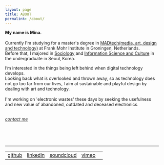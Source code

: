 ```yaml
---
layout: page
title: ABOUT
permalink: /about/
---
```


<p><b>
My name is Mina.</b><br/><br/>
Currently I'm studying for a master's degree in <a href="http://fmi.academieminerva.nl/Programs/MADtech" target="blank">MADtech(media, art, design and technology)</a> at Frank Mohr Institute in Groningen, Netherlands.<br/>
Before that, I majored in <a href="http://sociology.snu.ac.kr/eng" target="blank">Sociology</a> and <a href="http://isc.snu.ac.kr/" target="blank">Information Science and Culture</a> in the undergraduate in Seoul, Korea.
</p>

<p>
I’m interested in the things being left behind when digital technology develops.<br/>
Looking back what is overlooked and thrown away, so as technology does not go too far from our lives, I aim at sustainable and playful design by dealing with art and technology.
<br/><br/>
I'm working on 'electronic wastes' these days by seeking the usefulness and new value of abandoned, outdated and deceased electronics.
</p><br/>

<address>
  <a href="mailto:lucid2713@gmail.com"><span class="icon email"></span>contact me</a>
</address>

<br/><br/><br/>
<hr>
<table id="other_links">
<tr>
<td><a href="http://github.com/lucid2713" target="blank"><span class="icon github"></span>github</a></td>
<td><a href="https://www.linkedin.com/in/mina-kim-66b849156/" target="blank"><span class="icon linkedin"></span>linkedin</a></td>
<td><a href="https://soundcloud.com/mina-vitamina" target="blank"><span class="icon soundcloud"></span>soundcloud</a></td>
<td><a href="https://vimeo.com/vitamina" target="blank"><span class="icon vimeo"></span>vimeo</a></td>
<td><a href="https://www.facebook.com/mina.kim.vitamina" target="blank"><span class="icon facebook"></span></a></td>
</tr>
</table>
